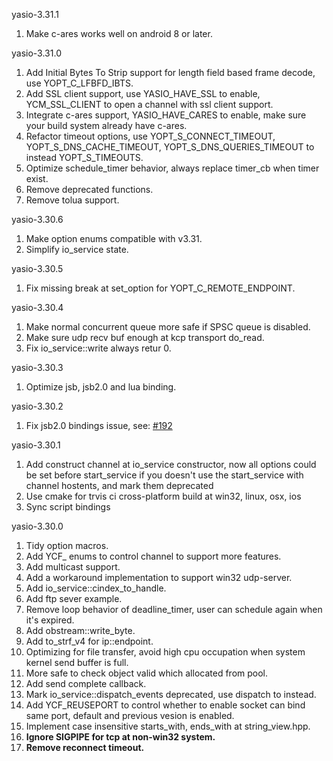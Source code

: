 yasio-3.31.1
  
1. Make c-ares works well on android 8 or later.
  
  
yasio-3.31.0
  
1. Add Initial Bytes To Strip support for length field based frame decode, use YOPT_C_LFBFD_IBTS.
2. Add SSL client support, use YASIO_HAVE_SSL to enable, YCM_SSL_CLIENT to open a channel with ssl client support.
3. Integrate c-ares support, YASIO_HAVE_CARES to enable, make sure your build system already have c-ares.
4. Refactor timeout options, use YOPT_S_CONNECT_TIMEOUT, YOPT_S_DNS_CACHE_TIMEOUT, YOPT_S_DNS_QUERIES_TIMEOUT to instead YOPT_S_TIMEOUTS.
5. Optimize schedule_timer behavior, always replace timer_cb when timer exist.
6. Remove deprecated functions.
7. Remove tolua support.
  
  
yasio-3.30.6
  
1. Make option enums compatible with v3.31.
2. Simplify io_service state.
  
  
yasio-3.30.5
  
1. Fix missing break at set_option for YOPT_C_REMOTE_ENDPOINT.
  
  
yasio-3.30.4
  
1. Make normal concurrent queue more safe if SPSC queue is disabled.
2. Make sure udp recv buf enough at kcp transport do_read.
3. Fix io_service::write always retur 0.
  
  
yasio-3.30.3
  
1. Optimize jsb, jsb2.0 and lua binding.
  
  
yasio-3.30.2
  
1. Fix jsb2.0 bindings issue, see: [#192](https://github.com/simdsoft/yasio/issues/192)
  
  
yasio-3.30.1
  
1. Add construct channel at io_service constructor, now all options could be set before start_service if you doesn't use the start_service with channel hostents, and mark them deprecated
2. Use cmake for trvis ci cross-platform build at win32, linux, osx, ios
3. Sync script bindings
  
  
yasio-3.30.0
  
1. Tidy option macros.
2. Add YCF_ enums to control channel to support more features.
3. Add multicast support.
4. Add a workaround implementation to support win32 udp-server.
5. Add io_service::cindex_to_handle.
6. Add ftp sever example.
7. Remove loop behavior of deadline_timer, user can schedule again when it's expired.
8. Add obstream::write_byte.
9. Add to_strf_v4 for ip::endpoint.
10. Optimizing for file transfer, avoid high cpu occupation when system kernel send buffer is full.
11. More safe to check object valid which allocated from pool.
12. Add send complete callback.
13. Mark io_service::dispatch_events deprecated, use dispatch to instead.
14. Add YCF_REUSEPORT to control whether to enable socket can bind same port, default and previous vesion is enabled.
15. Implement case insensitive starts_with, ends_with at string_view.hpp.
16. **Ignore SIGPIPE for tcp at non-win32 system.**
17. **Remove reconnect timeout.**

